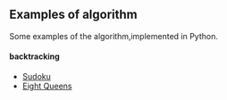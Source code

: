 ## Examples of algorithm

Some examples of the algorithm,implemented in Python.
#### backtracking
- [Sudoku](source/sudoku.py)
- [Eight Queens](source/eight_queens.py)
